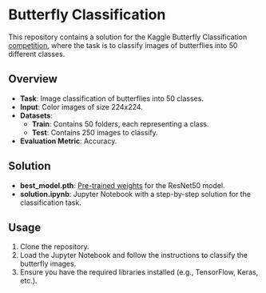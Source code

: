 # Butterfly Classification

This repository contains a solution for the Kaggle Butterfly Classification [competition](https://www.kaggle.com/competitions/butterflies-classification/overview), where the task is to classify images of butterflies into 50 different classes.


## Overview

- **Task**: Image classification of butterflies into 50 classes.
- **Input**: Color images of size 224x224.
- **Datasets**:
  - **Train**: Contains 50 folders, each representing a class.
  - **Test**: Contains 250 images to classify.
- **Evaluation Metric**: Accuracy.

## Solution

- **best_model.pth**: [Pre-trained weights](https://mega.nz/file/T6AhmRrS#NsSYdKXo5p9Pk1lT3tMrNeV66eehGhVx-2Wj3WG3zHA) for the ResNet50 model.
- **solution.ipynb**: Jupyter Notebook with a step-by-step solution for the classification task.

## Usage

1. Clone the repository.
2. Load the Jupyter Notebook and follow the instructions to classify the butterfly images.
3. Ensure you have the required libraries installed (e.g., TensorFlow, Keras, etc.).
